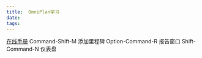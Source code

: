 ```yaml
---
title:  OmniPlan学习
date: 
tags:
---
```


[在线手册](https://support.omnigroup.com/documentation/omniplan/mac/3.0/zh/)
Command-Shift-M    添加里程碑
Option-Command-R   报告窗口
Shift-Command-N    仪表盘

